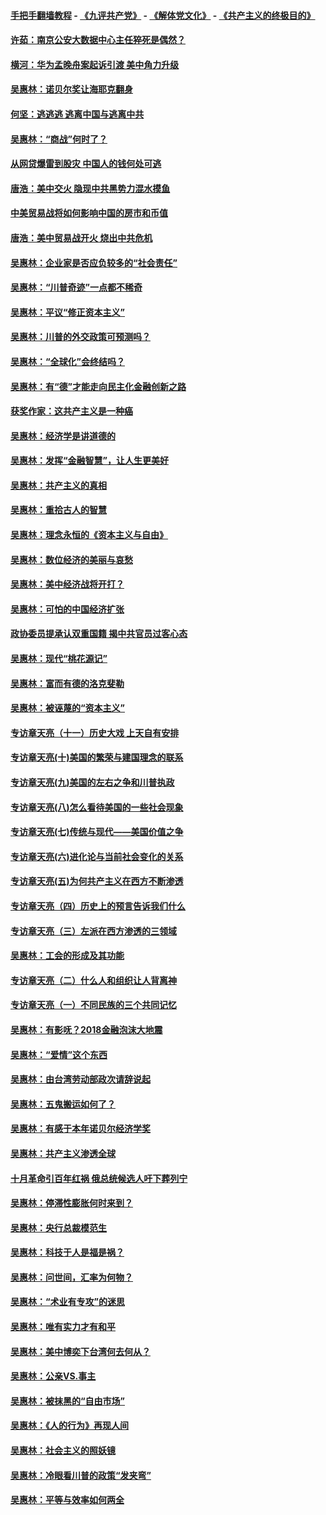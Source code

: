 #### [手把手翻墙教程](https://github.com/gfw-breaker/guides/wiki) -  [《九评共产党》](https://github.com/gfw-breaker/9ping.md?t=05080037) - [《解体党文化》](https://github.com/gfw-breaker/jtdwh.md?t=05080037) - [《共产主义的终极目的》](https://github.com/gfw-breaker/gczydzjmd.md?t=05080037)

#### [许茹：南京公安大数据中心主任猝死是偶然？](../pages/nsc423/n11064744.md?t=05080037) 

#### [横河：华为孟晚舟案起诉引渡 美中角力升级](../pages/nsc423/n11027230.md?t=05080037) 

#### [吴惠林：诺贝尔奖让海耶克翻身](../pages/nsc423/n10890049.md?t=05080037) 

#### [何坚：逃逃逃 逃离中国与逃离中共](../pages/nsc423/n10592891.md?t=05080037) 

#### [吴惠林：“商战”何时了？](../pages/nsc423/n10573558.md?t=05080037) 

#### [从网贷爆雷到股灾 中国人的钱何处可逃](../pages/nsc423/n10572800.md?t=05080037) 

#### [唐浩：美中交火 隐现中共黑势力混水摸鱼](../pages/nsc423/n10544040.md?t=05080037) 

#### [中美贸易战将如何影响中国的房市和币值](../pages/nsc423/n10543697.md?t=05080037) 

#### [唐浩：美中贸易战开火 烧出中共危机](../pages/nsc423/n10540126.md?t=05080037) 

#### [吴惠林：企业家是否应负较多的“社会责任”](../pages/nsc423/n10535022.md?t=05080037) 

#### [吴惠林：“川普奇迹”一点都不稀奇](../pages/nsc423/n10512808.md?t=05080037) 

#### [吴惠林：平议“修正资本主义”](../pages/nsc423/n10495724.md?t=05080037) 

#### [吴惠林：川普的外交政策可预测吗？](../pages/nsc423/n10462387.md?t=05080037) 

#### [吴惠林：“全球化”会终结吗？](../pages/nsc423/n10452838.md?t=05080037) 

#### [吴惠林：有“德”才能走向民主化金融创新之路](../pages/nsc423/n10432292.md?t=05080037) 

#### [获奖作家：这共产主义是一种癌](../pages/nsc423/n10431541.md?t=05080037) 

#### [吴惠林：经济学是讲道德的](../pages/nsc423/n10398014.md?t=05080037) 

#### [吴惠林：发挥“金融智慧”，让人生更美好](../pages/nsc423/n10375019.md?t=05080037) 

#### [吴惠林：共产主义的真相](../pages/nsc423/n10351394.md?t=05080037) 

#### [吴惠林：重拾古人的智慧](../pages/nsc423/n10337691.md?t=05080037) 

#### [吴惠林：理念永恒的《资本主义与自由》](../pages/nsc423/n10316274.md?t=05080037) 

#### [吴惠林：数位经济的美丽与哀愁](../pages/nsc423/n10292946.md?t=05080037) 

#### [吴惠林：美中经济战将开打？](../pages/nsc423/n10258825.md?t=05080037) 

#### [吴惠林：可怕的中国经济扩张](../pages/nsc423/n10219147.md?t=05080037) 

#### [政协委员提承认双重国籍 揭中共官员过客心态](../pages/nsc423/n10208809.md?t=05080037) 

#### [吴惠林：现代“桃花源记”](../pages/nsc423/n10185234.md?t=05080037) 

#### [吴惠林：富而有德的洛克斐勒](../pages/nsc423/n10142264.md?t=05080037) 

#### [吴惠林：被诬蔑的“资本主义”](../pages/nsc423/n10124816.md?t=05080037) 

#### [专访章天亮（十一）历史大戏 上天自有安排](../pages/nsc423/n10094905.md?t=05080037) 

#### [专访章天亮(十)美国的繁荣与建国理念的联系](../pages/nsc423/n10094899.md?t=05080037) 

#### [专访章天亮(九)美国的左右之争和川普执政](../pages/nsc423/n10094889.md?t=05080037) 

#### [专访章天亮(八)怎么看待美国的一些社会现象](../pages/nsc423/n10094857.md?t=05080037) 

#### [专访章天亮(七)传统与现代——美国价值之争](../pages/nsc423/n10093140.md?t=05080037) 

#### [专访章天亮(六)进化论与当前社会变化的关系](../pages/nsc423/n10092036.md?t=05080037) 

#### [专访章天亮(五)为何共产主义在西方不断渗透](../pages/nsc423/n10083620.md?t=05080037) 

#### [专访章天亮（四）历史上的预言告诉我们什么](../pages/nsc423/n10083606.md?t=05080037) 

#### [专访章天亮（三）左派在西方渗透的三领域](../pages/nsc423/n10081115.md?t=05080037) 

#### [吴惠林：工会的形成及其功能](../pages/nsc423/n10080633.md?t=05080037) 

#### [专访章天亮（二）什么人和组织让人背离神](../pages/nsc423/n10076637.md?t=05080037) 

#### [专访章天亮（一）不同民族的三个共同记忆](../pages/nsc423/n10074188.md?t=05080037) 

#### [吴惠林：有影呒？2018金融泡沫大地震](../pages/nsc423/n10040534.md?t=05080037) 

#### [吴惠林：“爱情”这个东西](../pages/nsc423/n10019423.md?t=05080037) 

#### [吴惠林：由台湾劳动部政次请辞说起](../pages/nsc423/n9979679.md?t=05080037) 

#### [吴惠林：五鬼搬运如何了？](../pages/nsc423/n9925338.md?t=05080037) 

#### [吴惠林：有感于本年诺贝尔经济学奖](../pages/nsc423/n9871883.md?t=05080037) 

#### [吴惠林：共产主义渗透全球](../pages/nsc423/n9812748.md?t=05080037) 

#### [十月革命引百年红祸 俄总统候选人吁下葬列宁](../pages/nsc423/n9810182.md?t=05080037) 

#### [吴惠林：停滞性膨胀何时来到？](../pages/nsc423/n9764136.md?t=05080037) 

#### [吴惠林：央行总裁模范生](../pages/nsc423/n9728134.md?t=05080037) 

#### [吴惠林：科技于人是福是祸？](../pages/nsc423/n9672982.md?t=05080037) 

#### [吴惠林：问世间，汇率为何物？](../pages/nsc423/n9621788.md?t=05080037) 

#### [吴惠林：“术业有专攻”的迷思](../pages/nsc423/n9580363.md?t=05080037) 

#### [吴惠林：唯有实力才有和平](../pages/nsc423/n9529599.md?t=05080037) 

#### [吴惠林：美中博奕下台湾何去何从？](../pages/nsc423/n9483598.md?t=05080037) 

#### [吴惠林：公亲VS.事主](../pages/nsc423/n9425637.md?t=05080037) 

#### [吴惠林：被抹黑的“自由市场”](../pages/nsc423/n9351545.md?t=05080037) 

#### [吴惠林：《人的行为》再现人间](../pages/nsc423/n9296339.md?t=05080037) 

#### [吴惠林：社会主义的照妖镜](../pages/nsc423/n9243460.md?t=05080037) 

#### [吴惠林：冷眼看川普的政策“发夹弯”](../pages/nsc423/n9120684.md?t=05080037) 

#### [吴惠林：平等与效率如何两全](../pages/nsc423/n9075430.md?t=05080037) 


